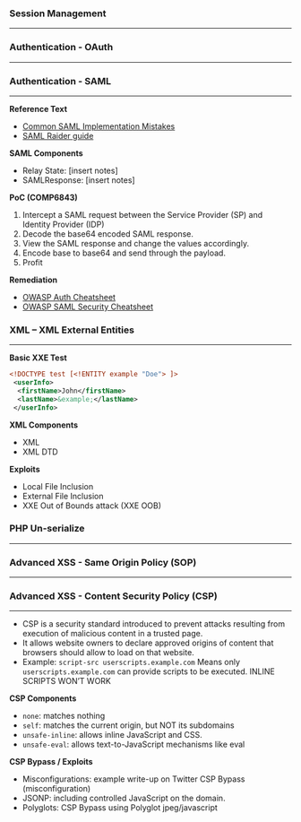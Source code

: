 ### Session Management
---

### Authentication - OAuth
---

### Authentication - SAML
---

**Reference Text**
* <a href="https://blog.netspi.com/attacking-sso-common-saml-vulnerabilities-ways-find/">Common SAML Implementation Mistakes</a>
* <a href="http://research.aurainfosec.io/bypassing-saml20-SSO/">SAML Raider guide</a>

**SAML Components**
* Relay State: [insert notes]
* SAMLResponse: [insert notes]

**PoC (COMP6843)**
1.	Intercept a SAML request between the Service Provider (SP) and Identity Provider (IDP)
2.	Decode the base64 encoded SAML response.
3.	View the SAML response and change the values accordingly.
4.	Encode base to base64 and send through the payload.
5.	Profit

**Remediation**
* <a href="https://www.owasp.org/index.php/Authentication_Cheat_Sheet">OWASP Auth Cheatsheet</a><br>
* <a href="https://www.owasp.org/index.php/SAML_Security_Cheat_Sheet">OWASP SAML Security Cheatsheet</a>

### XML – XML External Entities
---
**Basic XXE Test**
```xml
<!DOCTYPE test [<!ENTITY example "Doe"> ]>
 <userInfo>
  <firstName>John</firstName>
  <lastName>&example;</lastName>
 </userInfo>
```
**XML Components**
* XML
* XML DTD

**Exploits**
* Local File Inclusion
* External File Inclusion
* XXE Out of Bounds attack (XXE OOB)

### PHP Un-serialize
---

### Advanced XSS - Same Origin Policy (SOP)
---

### Advanced XSS - Content Security Policy (CSP)
---
* CSP is a security standard introduced to prevent attacks resulting from execution of malicious content in a trusted page.
* It allows website owners to declare approved origins of content that browsers should allow to load on that website.
* Example: `script-src userscripts.example.com`
Means only `userscripts.example.com` can provide scripts to be executed. INLINE SCRIPTS WON’T WORK

**CSP Components**
* `none`: matches nothing
* `self`: matches the current origin, but NOT its subdomains
* `unsafe-inline`: allows inline JavaScript and CSS.
* `unsafe-eval`: allows text-to-JavaScript mechanisms like eval

**CSP Bypass / Exploits**
* Misconfigurations: example write-up on Twitter CSP Bypass (misconfiguration)
* JSONP: including controlled JavaScript on the domain.
* Polyglots: CSP Bypass using Polyglot jpeg/javascript


